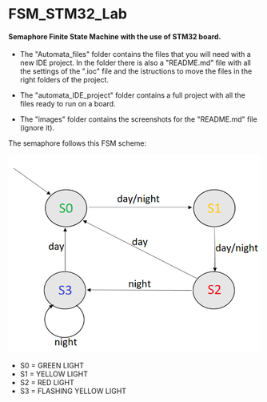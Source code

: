 # FSM_STM32_Lab
#### Semaphore Finite State Machine with the use of STM32 board.

- The "Automata_files" folder contains the files that you will need with a new IDE project.
In the folder there is also a "README.md" file with all the settings of the ".ioc" file and 
the istructions to move the files in the right folders of the project.

- The "automata_IDE_project" folder contains a full project with all the files ready to run on a board.

- The "images" folder contains the screenshots for the "README.md" file (ignore it).

The semaphore follows this FSM scheme:

![](https://github.com/RiccardoMazzi01/FSM_STM32_Lab/blob/main/images/FSM.PNG)

- S0 = GREEN LIGHT
- S1 = YELLOW LIGHT
- S2 = RED LIGHT
- S3 = FLASHING YELLOW LIGHT
